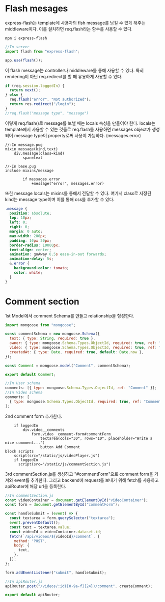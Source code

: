 # Flash mesages

express-flash는 template에 사용자의 flsh message를 남길 수 있게 해주는 middleware이다. 이를 설치하면 req.flash라는 함수를 사용할 수 있다.

```
npm i express-flash
```

```js
//In server
import flash from "express-flash";

app.use(flash());
```

이 flash message는 controller나 middleware를 통해 사용할 수 있다. 특히 rendering이 아닌 req.redirect를 할 때 유용하게 사용할 수 있다.

```js
if (req.session.loggedIn) {
  return next();
} else {
  req.flash("error", "Not authorized");
  return res.redirect("/login");
}
//req.flash("message type", "message")
```

이렇게 req.flash()로 message를 보낼 때는 locals 속성을 만들어야 한다. locals는 template에서 사용할 수 있는 것들로 req.flash를 사용하면 messages object가 생성되어 message type이 property로써 사용이 가능하다. (messages.error)

```pug
//-In message.pug
mixin message(kind,text)
    div.message(class=kind)
        span=text

//-In base.pug
include mixins/message

        if messages.error
            +message("error", messages.error)
```

또한 message locals는 mixins를 통해서 전달할 수 있다. 여기서 class로 지정된 kind는 message type이며 이를 통해 css를 추가할 수 있다.

```scss
.message {
  position: absolute;
  top: 10px;
  left: 0;
  right: 0;
  margin: 0 auto;
  max-width: 200px;
  padding: 10px 20px;
  border-radius: 10000px;
  text-align: center;
  animation: goAway 0.5s ease-in-out forwards;
  animation-delay: 5s;
  &.error {
    background-color: tomato;
    color: white;
  }
}
```

# Comment section

1st Model에서 comment Schema를 만들고 relationship을 형성한다.

```js
import mongoose from "mongoose";

const commentSchema = new mongoose.Schema({
  text: { type: String, required: true },
  owner: { type: mongoose.Schema.Types.ObjectId, required: true, ref: "User" },
  video: { type: mongoose.Schema.Types.ObjectId, required: true, ref: "Video" },
  createdAt: { type: Date, required: true, default: Date.now },
});

const Comment = mongoose.model("Comment", commentSchema);

export default Comment;
```

```js
//In User schema
comments: [{ type: mongoose.Schema.Types.ObjectId, ref: "Comment" }];
//In Video schema
comments: [
  { type: mongoose.Schema.Types.ObjectId, required: true, ref: "Comment" },
];
```

2nd comment form 추가한다.

```pug
    if loggedIn
        div.video__comments
            form.video__comment-form#commentForm
                textarea(cols="30", rows="10", placeholder="Write a nice commment...")
                button Add Comment
block scripts
    script(src="/static/js/videoPlayer.js")
    if loggedIn
      script(src="/static/js/commentSection.js")
```

3rd commentSection.js를 생성하고 "#commentForm"으로 comment form을 가져와 event를 추가한다. 그리고 backend에 request를 보내기 위해 fetch를 사용하고 apiRouter에 해당 url을 등록한다.

```js
//In commentSection.js
const videoContainer = document.getElementById("videoContainer");
const form = document.getElementById("commentForm");

const handleSubmit = (event) => {
  const textarea = form.querySelector("textarea");
  event.preventDefault();
  const text = textarea.value;
  const videoId = videoContainer.dataset.id;
  fetch(`/api/videos/${videoId}/comment`, {
    method: "POST",
    body: {
      text,
    },
  });
};

form.addEventListener("submit", handleSubmit);

//In apiRouter.js
apiRouter.post("/videos/:id([0-9a-f]{24})/comment", createComment);

export default apiRouter;
```
